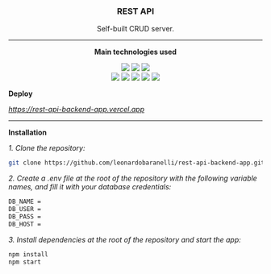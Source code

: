 <h3 align="center">REST API</h3> 
  
<p align="center">Self-built CRUD server.</p>
<hr/>

**<p align="center">Main technologies used</p>**

<p align="center">        
  <img src="https://img.shields.io/badge/-Linux-108A1A"> 
  <img src="https://img.shields.io/badge/-Git-A30A0A">   
  <img src="https://img.shields.io/badge/-VSCode-blue"></br>
  <img src="https://img.shields.io/badge/-TypeScript-1366A9"> 
  <img src="https://img.shields.io/badge/-NestJS-A40A0A"> 
  <img src="https://img.shields.io/badge/-Sequelize-1366A9"> 
  <img src="https://img.shields.io/badge/-PostgreSQL-blue">   
  <img src="https://img.shields.io/badge/-Jest-7A1B6C"> 
</p>

**<p align="left">Deploy</p>**

*<p align="left">https://rest-api-backend-app.vercel.app<p>*
<hr/>

**<p align="left">Installation</p>**

*1. Clone the repository:*

   ```sh
   git clone https://github.com/leonardobaranelli/rest-api-backend-app.git
   ```

*2. Create a .env file at the root of the repository with the following variable names, and fill it with your database credentials:*
   
```sh
DB_NAME = 
DB_USER = 
DB_PASS = 
DB_HOST =
```

*3. Install dependencies at the root of the repository and start the app:*

```sh
npm install
npm start
```
